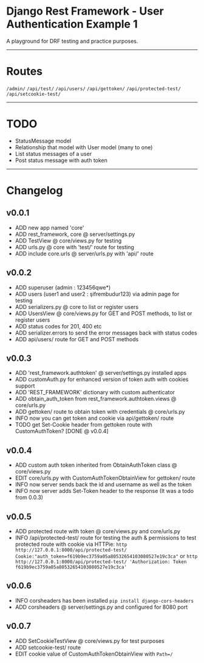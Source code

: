 # Django Rest Framework - User Authentication Example 1

A playground for DRF testing and practice purposes.

---

# Routes

`/admin/`
`/api/test/`
`/api/users/`
`/api/gettoken/`
`/api/protected-test/`
`/api/setcookie-test/`

---

# TODO
* StatusMessage model 
* Relationship that model with User model (many to one)
* List status messages of a user
* Post status message with auth token

---

# Changelog

## v0.0.1
* ADD new app named 'core'
* ADD rest_framework, core @ server/settings.py
* ADD TestView @ core/views.py for testing
* ADD urls.py @ core with 'test/' route for testing
* ADD include core.urls @ server/urls.py with 'api/' route


## v0.0.2
* ADD superuser (admin : 123456qwe*)
* ADD users (user1 and user2 : şifrembudur123) via admin page for testing
* ADD serializers.py @ core to list or register users
* ADD UsersView @ core/views.py for GET and POST methods, to list or register users
* ADD status codes for 201, 400 etc
* ADD serializer.errors to send the error messages back with status codes
* ADD api/users/ route for GET and POST methods


## v0.0.3
* ADD 'rest_framework.authtoken' @ server/settings.py installed apps
* ADD customAuth.py for enhanced version of token auth with cookies support
* ADD 'REST_FRAMEWORK' dictionary with custom authenticator
* ADD obtain_auth_token from rest_framework.authtoken.views @ core/urls.py
* ADD gettoken/ route to obtain token with credentials @ core/urls.py
* INFO now you can get token and cookie via api/gettoken/ route
* TODO get Set-Cookie header from gettoken route with CustomAuthToken? [DONE @ v0.0.4]


## v0.0.4
* ADD custom auth token inherited from ObtainAuthToken class @ core/views.py
* EDIT core/urls.py with CustomAuthTokenObtainView for gettoken/ route
* INFO now server sends back the id and username as well as the token
* INFO now server adds Set-Token header to the response (It was a todo from 0.0.3)


## v0.0.5
* ADD protected route with token @ core/views.py and core/urls.py
* INFO /api/protected-test/ route for testing the auth & permissions
to test protected route with cookie via HTTPie:
`http http://127.0.0.1:8000/api/protected-test/ Cookie:"auth_token=f619b9ec3759a05a80532654103080527e19c3ca"`
or
`http http://127.0.0.1:8000/api/protected-test/ 'Authorization: Token f619b9ec3759a05a80532654103080527e19c3ca'`


## v0.0.6
* INFO corsheaders has been installed `pip install django-cors-headers`
* ADD corsheaders @ server/settings.py and configured for 8080 port


## v0.0.7
* ADD SetCookieTestView @ core/views.py for test purposes
* ADD setcookie-test/ route 
* EDIT cookie value of CustomAuthTokenObtainView with `Path=/`


